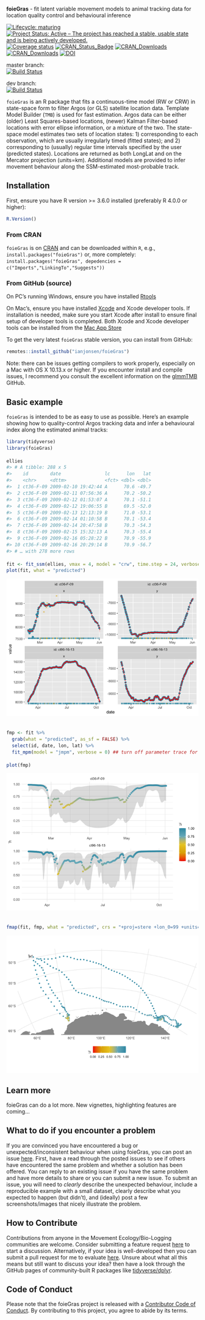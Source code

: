 
<!-- README.md is generated from README.Rmd. Please edit that file -->

**foieGras** - fit latent variable movement models to animal tracking
data for location quality control and behavioural inference

<!-- badges: start -->

[![Lifecycle:
maturing](https://img.shields.io/badge/lifecycle-maturing-blue.svg)](https://www.tidyverse.org/lifecycle/#maturing)
[![Project Status: Active – The project has reached a stable, usable
state and is being actively
developed.](https://www.repostatus.org/badges/latest/active.svg)](https://www.repostatus.org/#active)
[![Coverage
status](https://codecov.io/gh/ianjonsen/foieGras/branch/master/graph/badge.svg)](https://codecov.io/github/ianjonsen/foieGras?branch=master)
[![CRAN\_Status\_Badge](http://www.r-pkg.org/badges/version/foieGras)](https://cran.r-project.org/package=foieGras)
[![CRAN\_Downloads](http://cranlogs.r-pkg.org/badges/foieGras?color=brightgreen)](http://www.r-pkg.org/pkg/foieGras)
[![CRAN\_Downloads](http://cranlogs.r-pkg.org/badges/grand-total/foieGras?color=brightgreen)](http://r-pkg.org/pkg/foieGras)
[![DOI](https://zenodo.org/badge/DOI/10.5281/zenodo.2628481.svg)](https://doi.org/10.5281/zenodo.2628481)

master branch:  
[![Build
Status](https://travis-ci.org/ianjonsen/foieGras.svg?branch=master)](https://travis-ci.org/ianjonsen/foieGras)

dev branch:  
[![Build
Status](https://travis-ci.org/ianjonsen/foieGras.svg?branch=dev)](https://travis-ci.org/ianjonsen/foieGras)
<!-- badges: end -->

`foieGras` is an R package that fits a continuous-time model (RW or CRW)
in state-space form to filter Argos (or GLS) satellite location data.
Template Model Builder (`TMB`) is used for fast estimation. Argos data
can be either (older) Least Squares-based locations, (newer) Kalman
Filter-based locations with error ellipse information, or a mixture of
the two. The state-space model estimates two sets of location states: 1)
corresponding to each observation, which are usually irregularly timed
(fitted states); and 2) corresponding to (usually) regular time
intervals specified by the user (predicted states). Locations are
returned as both LongLat and on the Mercator projection (units=km).
Additional models are provided to infer movement behaviour along the
SSM-estimated most-probable track.

## Installation

First, ensure you have R version \>= 3.6.0 installed (preferably R 4.0.0
or higher):

``` r
R.Version()
```

### From CRAN

`foieGras` is on [CRAN](https://cran.r-project.org/package=foieGras) and
can be downloaded within `R`, e.g., `install.packages("foieGras")` or,
more completely: `install.packages("foieGras", depedencies =
c("Imports","LinkingTo","Suggests"))`

### From GitHub (source)

On PC’s running Windows, ensure you have installed
[Rtools](https://cran.r-project.org/bin/windows/Rtools/)

On Mac’s, ensure you have installed
[Xcode](https://developer.apple.com/xcode/) and Xcode developer tools.
If installation is needed, make sure you start Xcode after install to
ensure final setup of developer tools is completed. Both Xcode and Xcode
developer tools can be installed from the [Mac App
Store](https://itunes.apple.com/au/app/xcode/id497799835?mt=12)

To get the very latest `foieGras` stable version, you can install from
GitHub:

``` r
remotes::install_github("ianjonsen/foieGras")
```

Note: there can be issues getting compilers to work properly, especially
on a Mac with OS X 10.13.x or higher. If you encounter install and
compile issues, I recommend you consult the excellent information on the
[glmmTMB](https://github.com/glmmTMB/glmmTMB) GitHub.

## Basic example

`foieGras` is intended to be as easy to use as possible. Here’s an
example showing how to quality-control Argos tracking data and infer a
behavioural index along the estimated animal tracks:

``` r
library(tidyverse)
library(foieGras)

ellies
#> # A tibble: 288 x 5
#>    id        date                lc      lon   lat
#>    <chr>     <dttm>              <fct> <dbl> <dbl>
#>  1 ct36-F-09 2009-02-10 19:42:44 A      70.6 -49.7
#>  2 ct36-F-09 2009-02-11 07:56:36 A      70.2 -50.2
#>  3 ct36-F-09 2009-02-12 01:53:07 A      70.1 -51.1
#>  4 ct36-F-09 2009-02-12 19:06:55 B      69.5 -52.0
#>  5 ct36-F-09 2009-02-13 12:13:19 B      71.0 -53.1
#>  6 ct36-F-09 2009-02-14 01:10:58 B      70.1 -53.4
#>  7 ct36-F-09 2009-02-14 20:47:58 B      70.3 -54.3
#>  8 ct36-F-09 2009-02-15 15:32:13 A      70.3 -55.4
#>  9 ct36-F-09 2009-02-16 05:28:22 B      70.9 -55.9
#> 10 ct36-F-09 2009-02-16 20:29:14 B      70.9 -56.7
#> # … with 278 more rows

fit <- fit_ssm(ellies, vmax = 4, model = "crw", time.step = 24, verbose = 0) ## turn off parameter trace for tidy output
plot(fit, what = "predicted")
```

![](man/figures/README-example-1.png)<!-- -->

``` r

fmp <- fit %>% 
  grab(what = "predicted", as_sf = FALSE) %>%
  select(id, date, lon, lat) %>%
  fit_mpm(model = "jmpm", verbose = 0) ## turn off parameter trace for tidy output

plot(fmp)
```

![](man/figures/README-example-2.png)<!-- -->

``` r

fmap(fit, fmp, what = "predicted", crs = "+proj=stere +lon_0=99 +units=km +ellps=WGS84")
```

![](man/figures/README-example-3.png)<!-- -->

## Learn more

foieGras can do a lot more. New vignettes, highlighting features are
coming…

## What to do if you encounter a problem

If you are convinced you have encountered a bug or
unexpected/inconsistent behaviour when using foieGras, you can post an
issue [here](https://github.com/ianjonsen/foieGras/issues). First, have
a read through the posted issues to see if others have encountered the
same problem and whether a solution has been offered. You can reply to
an existing issue if you have the same problem and have more details to
share or you can submit a new issue. To submit an issue, you will need
to *clearly* describe the unexpected behaviour, include a reproducible
example with a small dataset, clearly describe what you expected to
happen (but didn’t), and (ideally) post a few screenshots/images that
nicely illustrate the problem.

## How to Contribute

Contributions from anyone in the Movement Ecology/Bio-Logging
communities are welcome. Consider submitting a feature request
[here](https://github.com/ianjonsen/foieGras/issues/new/choose) to start
a discussion. Alternatively, if your idea is well-developed then you can
submit a pull request for me to evaluate
[here](https://github.com/ianjonsen/foieGras/pulls). Unsure about what
all this means but still want to discuss your idea? then have a look
through the GitHub pages of community-built R packages like
[tidyverse/dplyr](https://github.com/tidyverse/dplyr).

## Code of Conduct

Please note that the foieGras project is released with a [Contributor
Code of
Conduct](https://contributor-covenant.org/version/2/0/CODE_OF_CONDUCT.html).
By contributing to this project, you agree to abide by its terms.
